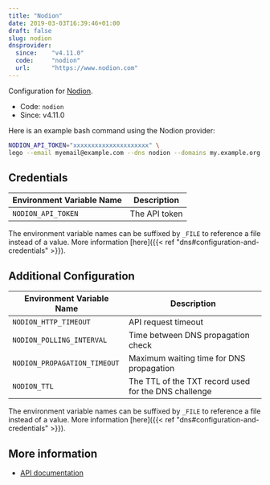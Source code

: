 ```yaml
---
title: "Nodion"
date: 2019-03-03T16:39:46+01:00
draft: false
slug: nodion
dnsprovider:
  since:    "v4.11.0"
  code:     "nodion"
  url:      "https://www.nodion.com"
---
```


<!-- THIS DOCUMENTATION IS AUTO-GENERATED. PLEASE DO NOT EDIT. -->
<!-- providers/dns/nodion/nodion.toml -->
<!-- THIS DOCUMENTATION IS AUTO-GENERATED. PLEASE DO NOT EDIT. -->


Configuration for [Nodion](https://www.nodion.com).


<!--more-->

- Code: `nodion`
- Since: v4.11.0


Here is an example bash command using the Nodion provider:

```bash
NODION_API_TOKEN="xxxxxxxxxxxxxxxxxxxxx" \
lego --email myemail@example.com --dns nodion --domains my.example.org run
```




## Credentials

| Environment Variable Name | Description |
|-----------------------|-------------|
| `NODION_API_TOKEN` | The API token |

The environment variable names can be suffixed by `_FILE` to reference a file instead of a value.
More information [here]({{< ref "dns#configuration-and-credentials" >}}).


## Additional Configuration

| Environment Variable Name | Description |
|--------------------------------|-------------|
| `NODION_HTTP_TIMEOUT` | API request timeout |
| `NODION_POLLING_INTERVAL` | Time between DNS propagation check |
| `NODION_PROPAGATION_TIMEOUT` | Maximum waiting time for DNS propagation |
| `NODION_TTL` | The TTL of the TXT record used for the DNS challenge |

The environment variable names can be suffixed by `_FILE` to reference a file instead of a value.
More information [here]({{< ref "dns#configuration-and-credentials" >}}).




## More information

- [API documentation](https://www.nodion.com/en/docs/dns/api/)

<!-- THIS DOCUMENTATION IS AUTO-GENERATED. PLEASE DO NOT EDIT. -->
<!-- providers/dns/nodion/nodion.toml -->
<!-- THIS DOCUMENTATION IS AUTO-GENERATED. PLEASE DO NOT EDIT. -->
